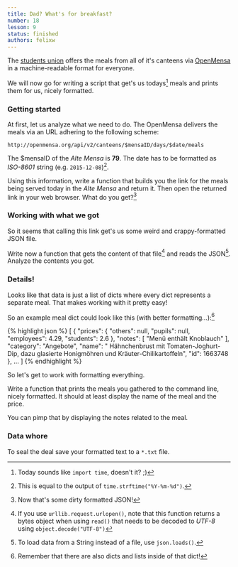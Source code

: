 ```yaml
---
title: Dad? What's for breakfast?
number: 18
lesson: 9
status: finished
authors: felixw
---
```


The [students union](https://studentenwerk-dresden.de) offers the meals from all of it's canteens via [OpenMensa](https://openmensa.org) in a machine-readable format for everyone.

We will now go for writing a script that get's us todays[^today] meals and prints them for us, nicely formatted.

[^today]:
    Today sounds like `import time`, doesn't it? ;)

### Getting started

At first, let us analyze  what we need to do. The OpenMensa delivers the meals via an URL adhering to the following scheme:

`http://openmensa.org/api/v2/canteens/$mensaID/days/$date/meals`

The $mensaID of the _Alte Mensa_ is __79__. The date has to be formatted as _ISO-8601_ string (e.g. `2015-12-08`)[^formatting].

[^formatting]:
    This is equal to the output of `time.strftime("%Y-%m-%d")`.

Using this information, write a function that builds you the link for the meals being served today in the _Alte Mensa_ and return it. Then open the returned link in your web browser. What do you get?[^dirty]

[^dirty]:
    Now that's some dirty formatted JSON!

### Working with what we got

So it seems that calling this link get's us some weird and crappy-formatted JSON file.

Write now a function that gets the content of that file[^decoding] and reads the JSON[^json]. Analyze the contents you got.

[^decoding]:
    If you use `urllib.request.urlopen()`, note that this function returns a bytes object when using `read()` that needs to be decoded to _UTF-8_ using `object.decode("UTF-8")`

[^json]:
    To load data from a String instead of a file, use `json.loads()`.


### Details!

Looks like that data is just a list of dicts where every dict represents a separate meal. That makes working with it pretty easy!

So an example meal dict could look like this (with better formatting...):[^dictslists]

{% highlight json %}
[
    {
        "prices": {
            "others": null,
            "pupils": null,
            "employees": 4.29,
            "students": 2.6
        },
        "notes": [
            "Menü enthält Knoblauch"
        ],
        "category": "Angebote",
        "name": " Hähnchenbrust mit Tomaten-Joghurt-Dip, dazu glasierte Honigmöhren und Kräuter-Chilikartoffeln",
        "id": 1663748
    },
    ...
]
{% endhighlight %}

[^dictslists]:
    Remember that there are also dicts and lists inside of that dict!


So let's get to work with formatting everything.

Write a function that prints the meals you gathered to the command line, nicely formatted. It should at least display the name of the meal and the price.

You can pimp that by displaying the notes related to the meal.


### Data whore

To seal the deal save your formatted text to a `*.txt` file.
